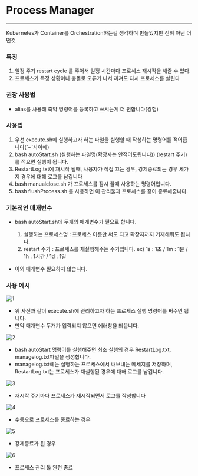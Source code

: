 Process Manager
===
***

Kubernetes가 Container를 Orchestration하는걸 생각하며 만들었지만 전혀 아닌 어떤것

### 특징

  1. 일정 주기 restart cycle 를 주어서 일정 시간마다 프로세스 재시작을 해줄 수 있다. 
  2. 프로세스가 특정 상황이나 충돌로 오류가 나서 꺼져도 다시 프로세스를 살린다

### 권장 사용법

  - alias를 사용해 축약 명령어를 등록하고 쓰시는게 더 편합니다(경험)

### 사용법

  1. 우선 execute.sh에 실행하고자 하는 파일을 실행할 때 작성하는 명령어를 적어줍니다(\`~\`사이에)
  2. bash autoStart.sh (실행하는 파일명(확장자는 안적어도됩니다)) (restart 주기) 를 적으면 실행이 됩니다.
  3. RestartLog.txt에 재시작 될때, 사용자가 직접 끄는 경우, 강제종료되는 경우 세가지 경우에 대해 로그를 남깁니다
  4. bash manualclose.sh 가 프로세스를 잠시 끌때 사용하는 명령어입니다.
  5. bash flushProcess.sh 를 사용하면 이 관리툴과 프로세스를 같이 종료해줍니다.

### 기본적인 매개변수

  - bash autoStart.sh에 두개의 매개변수가 필요로 합니다.
    
    1. 실행하는 프로세스명 : 프로세스 이름만 써도 되고 확장자까지 기재해줘도 됩니다.
    2. restart 주기 : 프로세스를 재실행해주는 주기입니다. ex) 1s : 1초 / 1m : 1분 / 1h : 1시간 / 1d : 1일

  - 이외 매개변수 필요하지 않습니다.

### 사용 예시

![1](https://user-images.githubusercontent.com/45956041/121886264-31b5ae00-cd50-11eb-9988-d215fd4ae85c.png)

  - 위 사진과 같이 execute.sh에 관리하고자 하는 프로세스 실행 명령어를 써주면 됩니다.
  - 만약 매개변수 두개가 입력되지 않으면 에러창을 띄웁니다.

![2](https://user-images.githubusercontent.com/45956041/121886490-69245a80-cd50-11eb-93cb-c483bdfb6aeb.png)

  - bash autoStart 명령어를 실행해주면 최초 실행의 경우 RestartLog.txt, managelog.txt파일을 생성합니다. 
  - managelog.txt에는 실행하는 프로세스에서 내보내는 메세지를 저장하며, RestartLog.txt는 프로세스가  재실행된 경우에 대해 로그를 남깁니다.
 
![3](https://user-images.githubusercontent.com/45956041/121886812-dafca400-cd50-11eb-9c3f-15dfa81a1f88.png)

  - 재시작 주기마다 프로세스가 재시작되면서 로그를 작성합니다
   
![4](https://user-images.githubusercontent.com/45956041/121886916-07182500-cd51-11eb-81cd-bdffd5af7e9d.png)

  - 수동으로 프로세스를 종료하는 경우
 
 ![5](https://user-images.githubusercontent.com/45956041/121887095-43e41c00-cd51-11eb-9219-edf70e147729.png)
 
  - 강제종료가 된 경우
 
 ![6](https://user-images.githubusercontent.com/45956041/121887231-70983380-cd51-11eb-8fba-66f4b85a8e26.png)
 
  - 프로세스 관리 툴 완전 종료
